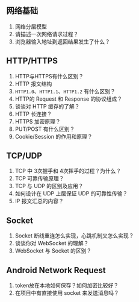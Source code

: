 ## 网络基础

1. 网络分层模型
2. 请描述一次网络请求过程？
2. 浏览器输入地址到返回结果发生了什么？



## HTTP/HTTPS

1. HTTP与HTTPS有什么区别？
2. HTTP 报文结构
3. `HTTP1.0`、`HTTP1.1`、`HTTP1.2` 有什么区别？
4. HTTP的 Request 和 Response 的协议组成？
5. 谈谈对 HTTP 缓存的了解？
6. HTTP 长连接？
7. HTTPS 加密原理？
8. PUT/POST 有什么区别？
8. Cookie/Session 的作用和原理？



## TCP/UDP

1. TCP 中 3次握手和 4次挥手的过程？为什么？
1. TCP 可靠传输原理？
2. TCP 与 UDP 的区别及应用？
2. 如何设计在 UDP 上层保证 UDP 的可靠性传输？
2. IP 报文汇总的内容？



## Socket

1. Socket 断线重连怎么实现，心跳机制又怎么实现？
1. 谈谈你对 WebSocket 的理解？
2. WebSocket 与 Socket 的区别？



## Android Network Request

1. token放在本地如何保存？如何加密比较好？
2. 在项目中有直接使用 socket 来发送消息吗？

